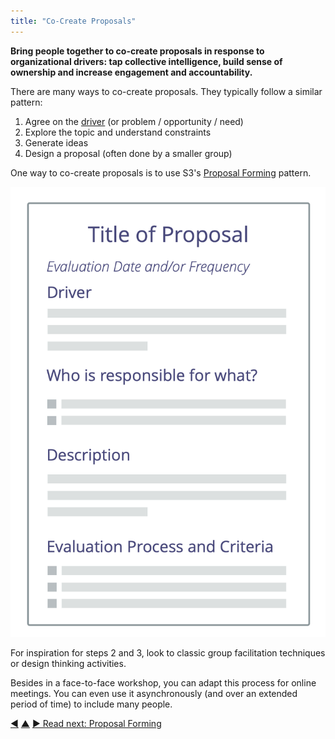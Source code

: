 ```yaml
---
title: "Co-Create Proposals"
---
```



**Bring people together to co-create proposals in response to organizational drivers: tap collective intelligence, build sense of ownership and increase engagement and accountability.**

There are many ways to co-create proposals. They typically follow a similar pattern:

1. Agree on the <a href="#" class="tooltip" title="Organizational Driver: A driver is a person’s or a group&#x27;s motive for responding to a specific situation. A driver is considered an **organizational driver** if responding to it would help the organization generate value, eliminate waste or avoid unintended consequences.">driver</a> (or problem / opportunity / need)
2. Explore the topic and understand constraints
3. Generate ideas
4. Design a proposal (often done by a smaller group)

One way to co-create proposals is to use S3's [Proposal Forming](proposal-forming.html) pattern.

![A template for proposals](img/templates/proposal-template.png)

For inspiration for steps 2 and 3, look to classic group facilitation techniques or design thinking activities.

Besides in a face-to-face workshop, you can adapt this process for online meetings. You can even use it asynchronously (and over an extended period of time) to include many people.


<div class="bottom-nav">
<a href="evaluate-and-evolve-agreements.html" title="Back to: Evaluate And Evolve Agreements">◀</a> <a href="sense-making-and-decision-making.html" title="Up: Sense-Making and Decision-Making">▲</a> <a href="proposal-forming.html" title="Read next: Proposal Forming">▶ Read next: Proposal Forming</a>
</div>


<script type="text/javascript">
Mousetrap.bind('g n', function() {
    window.location.href = 'proposal-forming.html';
    return false;
});
</script>

